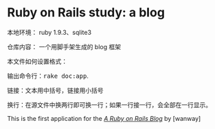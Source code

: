 # Ruby on Rails study: a blog

本地环境：
ruby 1.9.3、sqlite3


仓库内容：
一个用脚手架生成的 blog 框架


本文件如何设置格式：

输出命令行：<tt>rake doc:app</tt>.

链接：文本用中括号，链接用小括号

换行：在源文件中换两行即可换一行；如果一行接一行，会全部在一行显示。


This is the first application for the
[*A Ruby on Rails Blog*](http://wanway.herokuapp.com/)
by [wanway]